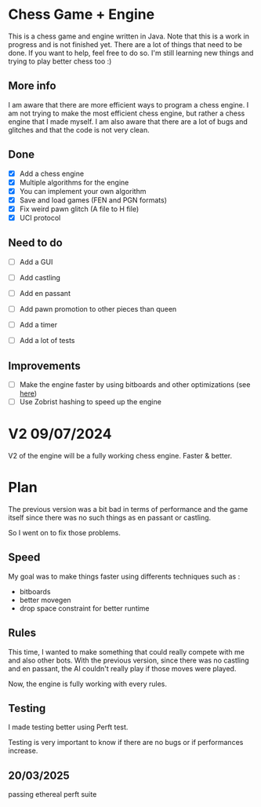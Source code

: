 # Chess Game + Engine
This is a chess game and engine written in Java. Note that this is a work in progress and is not finished yet. There are a lot of things that need to be done. If you want to help, feel free to do so. I'm still learning new things and trying to play better chess too :)

## More info
I am aware that there are more efficient ways to program a chess engine. I am not trying to make the most efficient chess engine, but rather a chess engine that I made myself. I am also aware that there are a lot of bugs and glitches and that the code is not very clean.
## Done
- [x] Add a chess engine
- [x] Multiple algorithms for the engine
- [x] You can implement your own algorithm
- [x] Save and load games (FEN and PGN formats)
- [x] Fix weird pawn glitch (A file to H file)
- [x] UCI protocol
## Need to do
- [ ] Add a GUI
- [ ] Add castling
- [ ] Add en passant
- [ ] Add pawn promotion to other pieces than queen
- [ ] Add a timer
- [ ] Add a lot of tests


## Improvements
- [ ] Make the engine faster by using bitboards and other optimizations (see [here](https://www.chessprogramming.org/Bitboards))
- [ ] Use Zobrist hashing to speed up the engine

# V2 09/07/2024

V2 of the engine will be a fully working chess engine. Faster & better.

# Plan

The previous version was a bit bad in terms of performance and the game itself since there was no such things as en passant or castling.

So I went on to fix those problems.

## Speed

My goal was to make things faster using differents techniques such as :

- bitboards
- better movegen
- drop space constraint for better runtime

## Rules

This time, I wanted to make something that could really compete with me and also other bots. With the previous version, since there was no castling and en passant, the AI couldn't really play if those moves were played.

Now, the engine is fully working with every rules.

## Testing

I made testing better using Perft test.

Testing is very important to know if there are no bugs or if performances increase.

## 20/03/2025

passing ethereal perft suite